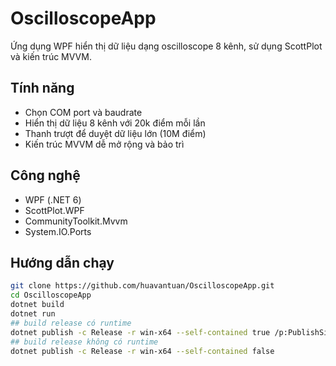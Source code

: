 # OscilloscopeApp

Ứng dụng WPF hiển thị dữ liệu dạng oscilloscope 8 kênh, sử dụng ScottPlot và kiến trúc MVVM.

## Tính năng

- Chọn COM port và baudrate
- Hiển thị dữ liệu 8 kênh với 20k điểm mỗi lần
- Thanh trượt để duyệt dữ liệu lớn (10M điểm)
- Kiến trúc MVVM dễ mở rộng và bảo trì

## Công nghệ

- WPF (.NET 6)
- ScottPlot.WPF
- CommunityToolkit.Mvvm
- System.IO.Ports

## Hướng dẫn chạy

```bash
git clone https://github.com/huavantuan/OscilloscopeApp.git
cd OscilloscopeApp
dotnet build
dotnet run
## build release có runtime
dotnet publish -c Release -r win-x64 --self-contained true /p:PublishSingleFile=true /p:IncludeNativeLibrariesForSelfExtract=true
## build release không có runtime
dotnet publish -c Release -r win-x64 --self-contained false